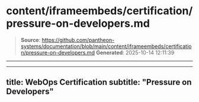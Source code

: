 # content/iframeembeds/certification/pressure-on-developers.md

> **Source**: https://github.com/pantheon-systems/documentation/blob/main/content/iframeembeds/certification/pressure-on-developers.md
> **Generated**: 2025-10-14 12:11:39

---

---
title: WebOps Certification
subtitle: "Pressure on Developers"
---

<Partial file="certification-guide/pressure-on-developers.md" />
